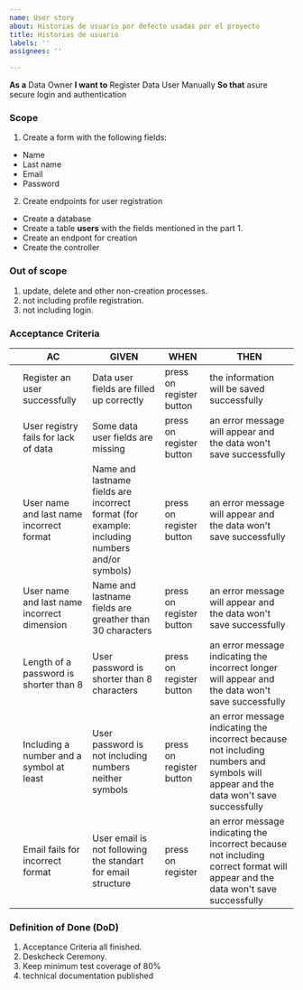```yaml
---
name: User story
about: Historias de usuario por defecto usadas por el proyecto
title: Historias de usuario
labels: ''
assignees: ''

---
```


**As a** Data Owner
**I want to** Register Data User Manually
**So that** asure secure login and authentication 

### Scope
1. Create a form with the following fields:
- Name
- Last name
- Email 
- Password
2. Create endpoints for user registration
- Create a database
- Create a table **users** with the fields mentioned in the part 1.
- Create an endpont for creation
- Create the controller

### Out of scope
1. update, delete and other non-creation processes.
2. not including profile registration.
3. not including login.

### Acceptance Criteria
|  | AC                                          | GIVEN                                                                                         | WHEN                     | THEN                                                                                                                                 |
|---|---------------------------------------------|-----------------------------------------------------------------------------------------------|--------------------------|--------------------------------------------------------------------------------------------------------------------------------------|
|  | Register an user successfully               | Data user fields are filled up correctly                                                      | press on register button | the information will be saved successfully                                                                                           |
|   | User registry fails for lack of data        | Some data user fields are missing                                                             | press on register button | an error message will appear and the data won't save successfully                                                                    |
|   | User name and last name incorrect format    | Name and lastname fields are incorrect format (for example: including numbers and/or symbols) | press on register button | an error message will appear and the data won't save successfully                                                                    |
|   | User name and last name incorrect dimension | Name and lastname fields are greather than 30 characters                                      | press on register button | an error message will appear and the data won't save successfully                                                                    |
|   | Length of a password is shorter than 8      | User password is shorter than 8 characters                                                    | press on register button | an error message indicating the incorrect longer will appear and the data won't save successfully                                    |
|   | Including a number and a symbol at least    | User password is not including numbers neither symbols                                        | press on register button | an error message indicating the incorrect because not including numbers and symbols will appear and the data won't save successfully |
|   | Email fails for incorrect format            | User email is not following the standart for email structure                                  | press on register        | an error message indicating the incorrect because not including correct format will appear and the data won't save successfully      |

### Definition of Done (DoD)
1. Acceptance Criteria all finished.
2. Deskcheck Ceremony.
3. Keep minimum test coverage of 80%
4. technical documentation published
